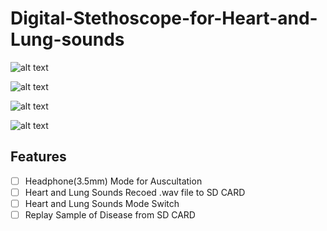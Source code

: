 # Digital-Stethoscope-for-Heart-and-Lung-sounds

![alt text](https://github.com/GCY/Digital-Stethoscope-for-Heart-and-Lung-sounds/blob/master/res/v1%20pcb.jpg?raw=true)

![alt text](https://github.com/GCY/Digital-Stethoscope-for-Heart-and-Lung-sounds/blob/master/res/v1%20pcb%20layout.png?raw=true)

![alt text](https://github.com/GCY/Digital-Stethoscope-for-Heart-and-Lung-sounds/blob/master/res/Analog%20Front%20End.png?raw=true)

![alt text](https://github.com/GCY/Digital-Stethoscope-for-Heart-and-Lung-sounds/blob/master/res/herat%20sound%20sample.png?raw=true)

## Features
- [ ] Headphone(3.5mm) Mode for Auscultation
- [ ] Heart and Lung Sounds Recoed .wav file to SD CARD
- [ ] Heart and Lung Sounds Mode Switch 
- [ ] Replay Sample of Disease from SD CARD
